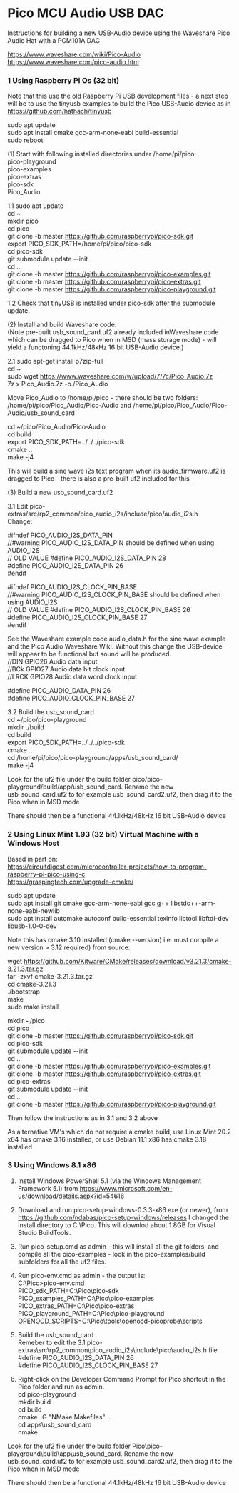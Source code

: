 # Pico MCU Audio USB DAC

Instructions for building a new USB-Audio device using the Waveshare Pico Audio Hat with a PCM101A DAC

https://www.waveshare.com/wiki/Pico-Audio<br>
https://www.waveshare.com/pico-audio.htm


### 1 Using Raspberry Pi Os (32 bit)

Note that this use the old Raspberry Pi USB development files - a next step will be to use the tinyusb examples to build the Pico USB-Audio device as in https://github.com/hathach/tinyusb

sudo apt update<br>
sudo apt install cmake gcc-arm-none-eabi build-essential<br>
sudo reboot<br>

(1) Start with following installed directories under /home/pi/pico:<br>
pico-playground<br>
pico-examples<br>
pico-extras<br>
pico-sdk<br>
Pico_Audio<br>

1.1 
sudo apt update<br>
cd ~<br>
mkdir pico<br>
cd pico<br>
git clone -b master https://github.com/raspberrypi/pico-sdk.git<br>
export PICO_SDK_PATH=/home/pi/pico/pico-sdk<br>
cd pico-sdk<br>
git submodule update --init<br>
cd ..<br>
git clone -b master https://github.com/raspberrypi/pico-examples.git<br>
git clone -b master https://github.com/raspberrypi/pico-extras.git<br>
git clone -b master https://github.com/raspberrypi/pico-playground.git<br>

1.2 Check that tinyUSB is installed under pico-sdk after the submodule update.

(2) Install and build Waveshare code:<br>
(Note pre-built usb_sound_card.uf2 already included inWaveshare code which can be dragged to Pico when in MSD (mass storage mode) - will yield a functoning 44.1kHz/48kHz 16 bit USB-Audio device.)

2.1
sudo apt-get install p7zip-full<br>
cd ~<br>
sudo wget  https://www.waveshare.com/w/upload/7/7c/Pico_Audio.7z <br>
7z x Pico_Audio.7z -o./Pico_Audio<br>

Move Pico_Audio to /home/pi/pico - there should be two folders:<br>
/home/pi/pico/Pico_Audio/Pico-Audio and /home/pi/pico/Pico_Audio/Pico-Audio/usb_sound_card

cd ~/pico/Pico_Audio/Pico-Audio<br>
cd build<br>
export PICO_SDK_PATH=../../../pico-sdk<br>
cmake ..<br>
make -j4<br>

This will build a sine wave i2s text program when its audio_firmware.uf2 is dragged to Pico - there is also a pre-built uf2 included for this

(3) Build a new usb_sound_card.uf2<br>

3.1 Edit pico-extras/src/rp2_common/pico_audio_i2s/include/pico/audio_i2s.h <br>
Change: <br>

#ifndef PICO_AUDIO_I2S_DATA_PIN<br>
//#warning PICO_AUDIO_I2S_DATA_PIN should be defined when using AUDIO_I2S<br>
// OLD VALUE #define PICO_AUDIO_I2S_DATA_PIN 28<br>
#define PICO_AUDIO_I2S_DATA_PIN 26<br>
#endif<br>

#ifndef PICO_AUDIO_I2S_CLOCK_PIN_BASE<br>
//#warning PICO_AUDIO_I2S_CLOCK_PIN_BASE should be defined when using AUDIO_I2S<br>
// OLD VALUE #define PICO_AUDIO_I2S_CLOCK_PIN_BASE 26<br>
#define PICO_AUDIO_I2S_CLOCK_PIN_BASE 27<br>
#endif<br>

See the Waveshare example code audio_data.h for the sine wave example and the Pico Audio Waveshare Wiki. Without this change the USB-device will appear to be functional but sound will be produced.<br>
//DIN 	GPIO26 	Audio data input<br>
//BCk 	GPIO27 	Audio data bit clock input<br>
//LRCK 	GPIO28 	Audio data word clock input <br>

#define PICO_AUDIO_DATA_PIN 26<br>
#define PICO_AUDIO_CLOCK_PIN_BASE 27<br>

3.2 Build the usb_sound_card<br>
cd ~/pico/pico-playground<br>
mkdir ./build<br>
cd build<br>
export PICO_SDK_PATH=../../../pico-sdk<br>
cmake ..<br>
cd /home/pi/pico/pico-playground/apps/usb_sound_card/<br>
make -j4<br>

Look for the uf2 file under the build folder pico/pico-playground/build/app/usb_sound_card. Rename the new usb_sound_card.uf2 to for example usb_sound_card2.uf2, then drag it to the Pico when in MSD mode

There should then be a functional 44.1kHz/48kHz 16 bit USB-Audio device

### 2 Using Linux Mint 1.93 (32 bit) Virtual Machine with a Windows Host

Based in part on:<br>
https://circuitdigest.com/microcontroller-projects/how-to-program-raspberry-pi-pico-using-c<br>
https://graspingtech.com/upgrade-cmake/<br>

sudo apt update<br>
sudo apt install git cmake gcc-arm-none-eabi gcc g++ libstdc++-arm-none-eabi-newlib<br>
sudo apt install automake autoconf build-essential texinfo libtool libftdi-dev libusb-1.0-0-dev<br>

Note this has cmake 3.10 installed (cmake --version) i.e. must compile a new version > 3.12 required) from source:

wget https://github.com/Kitware/CMake/releases/download/v3.21.3/cmake-3.21.3.tar.gz<br>
tar -zxvf cmake-3.21.3.tar.gz<br>
cd cmake-3.21.3<br>
./bootstrap<br>
make <br>
sudo make install<br> 

mkdir ~/pico<br>
cd pico<br>
git clone -b master https://github.com/raspberrypi/pico-sdk.git<br>
cd pico-sdk<br>
git submodule update --init<br>
cd ..<br>
git clone -b master https://github.com/raspberrypi/pico-examples.git<br>
git clone -b master https://github.com/raspberrypi/pico-extras.git<br>
cd pico-extras<br>
git submodule update --init<br>
cd ..<br>
git clone -b master https://github.com/raspberrypi/pico-playground.git<br>

Then follow the instructions as in 3.1 and 3.2 above

As alternative VM's which  do not require a cmake build, use Linux Mint 20.2 x64 has cmake 3.16 installed, or use
Debian 11.1 x86 has cmake 3.18 installed
 

### 3 Using Windows 8.1 x86

1. Install Windows PowerShell 5.1 (via the Windows Management Framework 5.1) from https://www.microsoft.com/en-us/download/details.aspx?id=54616
2. Download and run pico-setup-windows-0.3.3-x86.exe (or newer), from https://github.com/ndabas/pico-setup-windows/releases
I changed the install directory to C:\Pico. This will downlod about 1.8GB for Visual Studio BuildTools.
3. Run pico-setup.cmd as admin - this will install all the git folders, and compile all the pico-examples - look in the pico-examples/build subfolders for all the uf2 files.
4. Run pico-env.cmd as admin - the output is:<br>
C:\Pico>pico-env.cmd<br>
PICO_sdk_PATH=C:\Pico\pico-sdk<br>
PICO_examples_PATH=C:\Pico\pico-examples<br>
PICO_extras_PATH=C:\Pico\pico-extras<br>
PICO_playground_PATH=C:\Pico\pico-playground<br>
OPENOCD_SCRIPTS=C:\Pico\tools\openocd-picoprobe\scripts<br>

5. Build the usb_sound_card<br>
Remeber to edit the 3.1 pico-extras\src\rp2_common\pico_audio_i2s\include\pico\audio_i2s.h file<br>
#define PICO_AUDIO_I2S_DATA_PIN 26<br>
#define PICO_AUDIO_I2S_CLOCK_PIN_BASE 27<br>

6. Right-click on the Developer Command Prompt for Pico shortcut in the Pico folder and run as admin.<br>
cd pico-playground<br>
mkdir build<br>
cd build<br>
cmake -G "NMake Makefiles" ..<br>
cd apps\usb_sound_card<br>
nmake<br>

Look for the uf2 file under the build folder Pico\pico-playground\build\app\usb_sound_card. Rename the new usb_sound_card.uf2 to for example usb_sound_card2.uf2, then drag it to the Pico when in MSD mode

There should then be a functional 44.1kHz/48kHz 16 bit USB-Audio device


